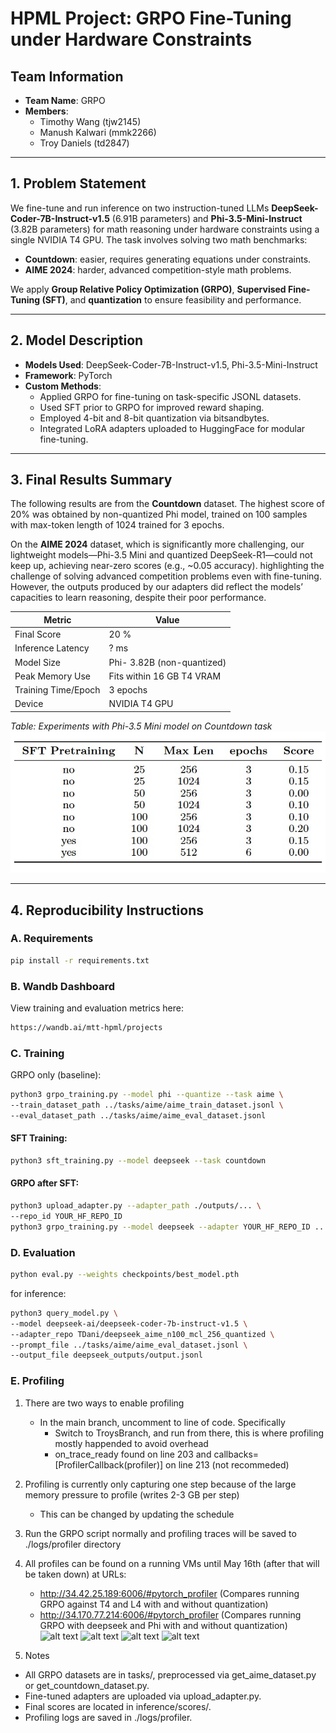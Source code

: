# HPML Project: GRPO Fine-Tuning under Hardware Constraints

## Team Information
- **Team Name**: GRPO
- **Members**:
  - Timothy Wang (tjw2145)
  - Manush Kalwari (mmk2266)
  - Troy Daniels (td2847)

---

## 1. Problem Statement

We fine-tune and run inference on two instruction-tuned LLMs **DeepSeek-Coder-7B-Instruct-v1.5** (6.91B parameters) and **Phi-3.5-Mini-Instruct** (3.82B parameters) for math reasoning under hardware constraints using a single NVIDIA T4 GPU. The task involves solving two math benchmarks: 
- **Countdown**: easier, requires generating equations under constraints.
- **AIME 2024**: harder, advanced competition-style math problems.

We apply **Group Relative Policy Optimization (GRPO)**, **Supervised Fine-Tuning (SFT)**, and **quantization** to ensure feasibility and performance.

---

## 2. Model Description

- **Models Used**: DeepSeek-Coder-7B-Instruct-v1.5, Phi-3.5-Mini-Instruct
- **Framework**: PyTorch
- **Custom Methods**:
  - Applied GRPO for fine-tuning on task-specific JSONL datasets.
  - Used SFT prior to GRPO for improved reward shaping.
  - Employed 4-bit and 8-bit quantization via bitsandbytes.
  - Integrated LoRA adapters uploaded to HuggingFace for modular fine-tuning.

---

## 3. Final Results Summary

The following results are from the **Countdown** dataset. The highest score of 20% was obtained by non-quantized Phi model, trained on 100 samples with max-token length of 1024 trained for 3 epochs.

On the **AIME 2024** dataset, which is significantly more challenging, our lightweight models—Phi-3.5 Mini and quantized DeepSeek-R1—could not keep up, achieving near-zero scores (e.g., ~0.05 accuracy). highlighting the challenge of solving advanced competition problems even with fine-tuning. However, the outputs produced by our adapters did reflect the models’ capacities to learn reasoning, despite their poor performance.

| Metric               | Value                                |
|----------------------|--------------------------------------|
| Final Score          | 20 %                                 |
| Inference Latency    | ? ms                                 |
| Model Size           | Phi- 3.82B (non-quantized)           |
| Peak Memory Use      | Fits within 16 GB T4 VRAM            |
| Training Time/Epoch  | 3 epochs                             |
| Device               | NVIDIA T4 GPU                        |

*Table: Experiments with Phi-3.5 Mini model on Countdown task*
![alt text](table.jpg)


---

## 4. Reproducibility Instructions

### A. Requirements

```bash
pip install -r requirements.txt
```

### B. Wandb Dashboard
View training and evaluation metrics here:
```bash
https://wandb.ai/mtt-hpml/projects
```
### C. Training 
GRPO only (baseline):
```bash
python3 grpo_training.py --model phi --quantize --task aime \
--train_dataset_path ../tasks/aime/aime_train_dataset.jsonl \
--eval_dataset_path ../tasks/aime/aime_eval_dataset.jsonl
```

#### SFT Training:
```bash
python3 sft_training.py --model deepseek --task countdown
```
#### GRPO after SFT:
```bash
python3 upload_adapter.py --adapter_path ./outputs/... \
--repo_id YOUR_HF_REPO_ID
python3 grpo_training.py --model deepseek --adapter YOUR_HF_REPO_ID ...
```
### D. Evaluation
```bash
python eval.py --weights checkpoints/best_model.pth
```
for inference:
```bash
python3 query_model.py \
--model deepseek-ai/deepseek-coder-7b-instruct-v1.5 \
--adapter_repo TDani/deepseek_aime_n100_mcl_256_quantized \
--prompt_file ../tasks/aime/aime_eval_dataset.jsonl \
--output_file deepseek_outputs/output.jsonl
```

### E. Profiling

1. There are two ways to enable profiling
    - In the main branch, uncomment to line of code. Specifically
        - Switch to TroysBranch, and run from there, this is where profiling mostly happended to avoid overhead
        - on_trace_ready found on line 203 and callbacks=[ProfilerCallback(profiler)] on line 213 (not recommeded)
2. Profiling is currently only capturing one step because of the large memory pressure to profile (writes 2-3 GB per step)
    - This can be changed by updating the schedule
3. Run the GRPO script normally and profiling traces will be saved to ./logs/profiler directory
3. All profiles can be found on a running VMs until May 16th (after that will be taken down) at URLs:
    - http://34.42.25.189:6006/#pytorch_profiler (Compares running GRPO against T4 and L4 with and without quantization)
    - http://34.170.77.214:6006/#pytorch_profiler (Compares running GRPO with deepseek and Phi with and without quantization)
![alt text](<Screenshot 2025-05-11 at 10.45.20 PM.png>)
![alt text](<Screenshot 2025-05-11 at 10.45.34 PM.png>)
![alt text](<Screenshot 2025-05-11 at 10.47.33 PM.png>)
![alt text](<Screenshot 2025-05-11 at 10.49.21 PM.png>)

5. Notes
- All GRPO datasets are in tasks/, preprocessed via get_aime_dataset.py or get_countdown_dataset.py.
- Fine-tuned adapters are uploaded via upload_adapter.py.
- Final scores are located in inference/scores/.
- Profiling logs are saved in ./logs/profiler.

